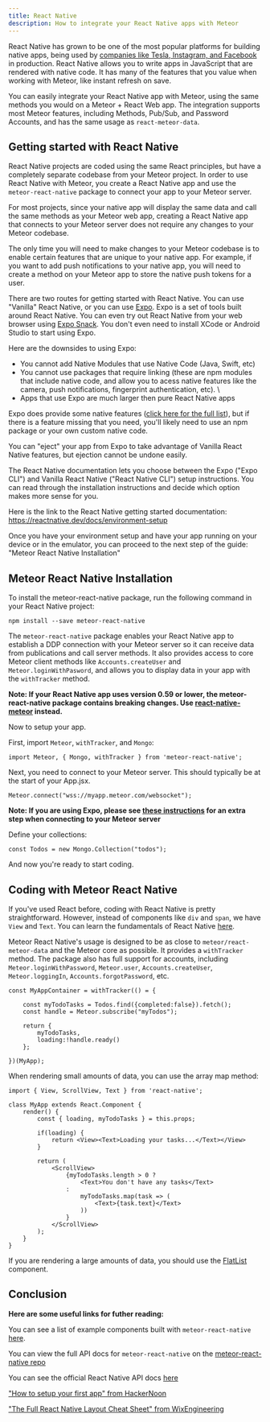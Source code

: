 ```yaml
---
title: React Native
description: How to integrate your React Native apps with Meteor
---
```


React Native has grown to be one of the most popular platforms for building native apps, being used by [companies like Tesla, Instagram, and Facebook](https://reactnative.dev/showcase) in production. React Native allows you to write apps in JavaScript that are rendered with native code. It has many of the features that you value when working with Meteor, like instant refresh on save. 

You can easily integrate your React Native app with Meteor, using the same methods you would on a Meteor + React Web app. The integration supports most Meteor features, including Methods, Pub/Sub, and Password Accounts, and has the same usage as `react-meteor-data`.

<h2 id="getting-started">Getting started with React Native</h2>

React Native projects are coded using the same React principles, but have a completely separate codebase from your Meteor project. In order to use React Native with Meteor, you create a React Native app and use the `meteor-react-native` package to connect your app to your Meteor server.

For most projects, since your native app will display the same data and call the same methods as your Meteor web app, creating a React Native app that connects to your Meteor server does not require any changes to your Meteor codebase.

The only time you will need to make changes to your Meteor codebase is to enable certain features that are unique to your native app. For example, if you want to add push notifications to your native app, you will need to create a method on your Meteor app to store the native push tokens for a user.

There are two routes for getting started with React Native. You can use "Vanilla" React Native, or you can use [Expo](https://expo.io/). Expo is a set of tools built around React Native. You can even try out React Native from your web browser using [Expo Snack](https://snack.expo.io/). You don't even need to install XCode or Android Studio to start using Expo.

Here are the downsides to using Expo:
- You cannot add Native Modules that use Native Code (Java, Swift, etc)
- You cannot use packages that require linking (these are npm modules that include native code, and allow you to acess native features like the camera, push notifications, fingerprint authentication, etc). \
- Apps that use Expo are much larger then pure React Native apps

Expo does provide some native features ([click here for the full list](https://docs.expo.io/versions/latest/)), but if there is a feature missing that you need, you'll likely need to use an npm package or your own custom native code.

You can "eject" your app from Expo to take advantage of Vanilla React Native features, but ejection cannot be undone easily.

The React Native documentation lets you choose between the Expo ("Expo CLI") and Vanilla React Native ("React Native CLI") setup instructions. You can read through the installation instructions and decide which option makes more sense for you.

Here is the link to the React Native getting started documentation: https://reactnative.dev/docs/environment-setup

Once you have your environment setup and have your app running on your device or in the emulator, you can proceed to the next step of the guide: "Meteor React Native Installation"

<h2 id="installation">Meteor React Native Installation</h2>

To install the meteor-react-native package, run the following command in your React Native project:

````
npm install --save meteor-react-native
````

The `meteor-react-native` package enables your React Native app to establish a DDP connection with your Meteor server so it can receive data from publications and call server methods. It also provides access to core Meteor client methods like `Accounts.createUser` and `Meteor.loginWithPasword`, and allows you to display data in your app with the `withTracker` method.

**Note: If your React Native app uses version 0.59 or lower, the meteor-react-native package contains breaking changes. Use [react-native-meteor](https://www.npmjs.com/package/react-native-meteor) instead.**

Now to setup your app.

First, import `Meteor`, `withTracker`, and `Mongo`:

````
import Meteor, { Mongo, withTracker } from 'meteor-react-native';
````

Next, you need to connect to your Meteor server. This should typically be at the start of your App.jsx.

````
Meteor.connect("wss://myapp.meteor.com/websocket");
````

**Note: If you are using Expo, please see [these instructions](https://github.com/TheRealNate/meteor-react-native#custom-storage-adapter) for an extra step when connecting to your Meteor server**


Define your collections:

````
const Todos = new Mongo.Collection("todos");
````

And now you're ready to start coding.

<h2 id="usage">Coding with Meteor React Native</h2>

If you've used React before, coding with React Native is pretty straightforward. However, instead of components like `div` and `span`, we have `View` and `Text`. You can learn the fundamentals of React Native [here](https://reactnative.dev/docs/intro-react).

Meteor React Native's usage is designed to be as close to `meteor/react-meteor-data` and the Meteor core as possible. It provides a `withTracker` method. The package also has full support for accounts, including `Meteor.loginWithPassword`, `Meteor.user`, `Accounts.createUser`, `Meteor.loggingIn`, `Accounts.forgotPassword`, etc.

````
const MyAppContainer = withTracker(() = {
    
    const myTodoTasks = Todos.find({completed:false}).fetch();
    const handle = Meteor.subscribe("myTodos");
    
    return {
        myTodoTasks,
        loading:!handle.ready()
    };
    
})(MyApp);
````

When rendering small amounts of data, you can use the array map method:

````
import { View, ScrollView, Text } from 'react-native';

class MyApp extends React.Component {
    render() {
        const { loading, myTodoTasks } = this.props;
        
        if(loading) {
            return <View><Text>Loading your tasks...</Text></View>
        }
        
        return (
            <ScrollView>
                {myTodoTasks.length > 0 ?
                    <Text>You don't have any tasks</Text>
                :
                    myTodoTasks.map(task => (
                        <Text>{task.text}</Text>
                    ))
                }
            </ScrollView>
        );
    }
}

````

If you are rendering a large amounts of data, you should use the [FlatList](https://reactnative.dev/docs/flatlist) component.

<h2 id="conclusion">Conclusion</h2>

**Here are some useful links for futher reading:**

You can see a list of example components built with `meteor-react-native` [here](https://github.com/TheRealNate/meteor-react-native/tree/master/examples).

You can view the full API docs for `meteor-react-native` on the [meteor-react-native repo](https://github.com/TheRealNate/meteor-react-native/blob/master/docs/api.md)

You can see the official React Native API docs [here](https://reactnative.dev/docs/components-and-apis)

["How to setup your first app" from HackerNoon](https://hackernoon.com/react-native-how-to-setup-your-first-app-a36c450a8a2f)

["The Full React Native Layout Cheat Sheet" from WixEngineering](https://medium.com/wix-engineering/the-full-react-native-layout-cheat-sheet-a4147802405c)
